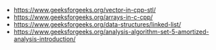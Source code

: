  - https://www.geeksforgeeks.org/vector-in-cpp-stl/
 - https://www.geeksforgeeks.org/arrays-in-c-cpp/
 - https://www.geeksforgeeks.org/data-structures/linked-list/
 - https://www.geeksforgeeks.org/analysis-algorithm-set-5-amortized-analysis-introduction/